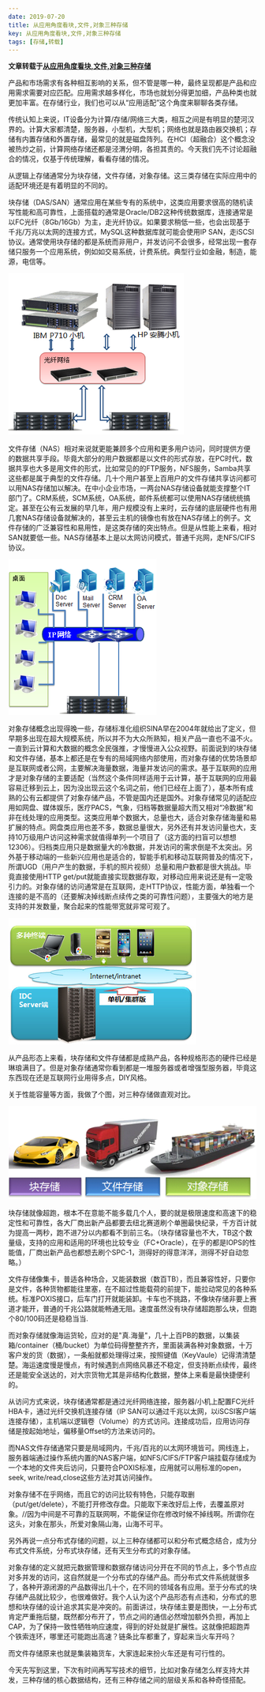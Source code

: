 ```yaml
---
date: 2019-07-20
title: 从应用角度看块,文件,对象三种存储
key: 从应用角度看块,文件,对象三种存储
tags: [存储,转载]
---
```


**文章转载于[从应用角度看块,文件,对象三种存储](http://blog.sina.com.cn/s/blog_57f61b490102xr4a.html)**

产品和市场需求有各种相互影响的关系，但不管是哪一种，最终呈现都是产品和应用需求需要对应匹配。应用需求越多样化，市场也就划分得更加细，产品种类也就更加丰富。在存储行业，我们也可以从“应用适配”这个角度来聊聊各类存储。

传统认知上来说，IT设备分为计算/存储/网络三大类，相互之间是有明显的楚河汉界的。计算大家都清楚，服务器，小型机，大型机；网络也就是路由器交换机；存储有内置存储和外置存储，最常见的就是磁盘阵列。在HCI（超融合）这个概念没被热炒之前，计算网络存储还都是泾渭分明，各担其责的。今天我们先不讨论超融合的情况，仅基于传统理解，看看存储的情况。

从逻辑上存储通常分为块存储，文件存储，对象存储。这三类存储在实际应用中的适配环境还是有着明显的不同的。

块存储（DAS/SAN）通常应用在某些专有的系统中，这类应用要求很高的随机读写性能和高可靠性，上面搭载的通常是Oracle/DB2这种传统数据库，连接通常是以FC光纤（8Gb/16Gb）为主，走光纤协议。如果要求稍低一些，也会出现基于千兆/万兆以太网的连接方式，MySQL这种数据库就可能会使用IP SAN，走iSCSI协议。通常使用块存储的都是系统而非用户，并发访问不会很多，经常出现一套存储只服务一个应用系统，例如如交易系统，计费系统。典型行业如金融，制造，能源，电信等。


![images/从应用的角度看块,文件,对象三种存储/001BS573zy7aXQpxvDSec&690.png](/images/从应用的角度看块,文件,对象三种存储/001BS573zy7aXQpxvDSec&690.png)


文件存储（NAS）相对来说就更能兼顾多个应用和更多用户访问，同时提供方便的数据共享手段。毕竟大部分的用户数据都是以文件的形式存放，在PC时代，数据共享也大多是用文件的形式，比如常见的的FTP服务，NFS服务，Samba共享这些都是属于典型的文件存储。几十个用户甚至上百用户的文件存储共享访问都可以用NAS存储加以解决。在中小企业市场，一两台NAS存储设备就能支撑整个IT部门了。CRM系统，SCM系统，OA系统，邮件系统都可以使用NAS存储统统搞定。甚至在公有云发展的早几年，用户规模没有上来时，云存储的底层硬件也有用几套NAS存储设备就解决的，甚至云主机的镜像也有放在NAS存储上的例子。文件存储的广泛兼容性和易用性，是这类存储的突出特点。但是从性能上来看，相对SAN就要低一些。NAS存储基本上是以太网访问模式，普通千兆网，走NFS/CIFS协议。


![images/从应用的角度看块,文件,对象三种存储/001BS573zy7aXRbjhEQ60&690.png](/images/从应用的角度看块,文件,对象三种存储/001BS573zy7aXRbjhEQ60&690.png)


对象存储概念出现得晚一些，存储标准化组织SINA早在2004年就给出了定义，但早期多出现在超大规模系统，所以并不为大众所熟知，相关产品一直也不温不火。一直到云计算和大数据的概念全民强推，才慢慢进入公众视野。前面说到的块存储和文件存储，基本上都还是在专有的局域网络内部使用，而对象存储的优势场景却是互联网或者公网，主要解决海量数据，海量并发访问的需求。基于互联网的应用才是对象存储的主要适配（当然这个条件同样适用于云计算，基于互联网的应用最容易迁移到云上，因为没出现云这个名词之前，他们已经在上面了），基本所有成熟的公有云都提供了对象存储产品，不管是国内还是国外。对象存储常见的适配应用如网盘、媒体娱乐，医疗PACS，气象，归档等数据量超大而又相对“冷数据”和非在线处理的应用类型。这类应用单个数据大，总量也大，适合对象存储海量和易扩展的特点。网盘类应用也差不多，数据总量很大，另外还有并发访问量也大，支持10万级用户访问这种需求就值得单列一个项目了（这方面的扫盲可以想想12306）。归档类应用只是数据量大的冷数据，并发访问的需求倒是不太突出。另外基于移动端的一些新兴应用也是适合的，智能手机和移动互联网普及的情况下，所谓UGD（用户产生的数据，手机的照片视频）总量和用户数都是很大挑战。毕竟直接使用HTTP get/put就能直接实现数据存取，对移动应用来说还是有一定吸引力的。对象存储的访问通常是在互联网，走HTTP协议，性能方面，单独看一个连接的是不高的（还要解决掉线断点续传之类的可靠性问题），主要强大的地方是支持的并发数量，聚合起来的性能带宽就非常可观了。

![images/从应用的角度看块,文件,对象三种存储/001BS573zy7aXT4XGXJ67&690.jpeg](/images/从应用的角度看块,文件,对象三种存储/001BS573zy7aXT4XGXJ67&690.jpeg)


从产品形态上来看，块存储和文件存储都是成熟产品，各种规格形态的硬件已经是琳琅满目了。但是对象存储通常你看到都是一堆服务器或者增强型服务器，毕竟这东西现在还是互联网行业用得多点，DIY风格。

关于性能容量等方面，我做了个图，对三种存储做直观对比。


![images/从应用的角度看块,文件,对象三种存储/001BS573zy7aWGZEZ4De3&690.png](/images/从应用的角度看块,文件,对象三种存储/001BS573zy7aWGZEZ4De3&690.png)

块存储就像超跑，根本不在意能不能多载几个人，要的就是极限速度和高速下的稳定性和可靠性，各大厂商出新产品都要去纽北赛道刷个单圈最快纪录，千方百计就为提高一两秒，跑不进7分以内都看不到前三名。（块存储容量也不大，TB这个数量级，支持的应用和适用的环境也比较专业（FC+Oracle），在乎的都是IOPS的性能值，厂商出新产品也都想去刷个SPC-1，测得好的得意洋洋，测得不好自动忽略。）

文件存储像集卡，普适各种场合，又能装数据（数百TB），而且兼容性好，只要你是文件，各种货物都能往里塞，在不超过性能载荷的前提下，能拉动常见的各种系统。标准POXIS接口，后车门打开就能装卸。卡车也不挑路，不像块存储非要上赛道才能开，普通的千兆公路就能畅通无阻。速度虽然没有块存储超跑那么块，但跑个80/100码还是稳稳当当.

而对象存储就像海运货轮，应对的是"真.海量"，几十上百PB的数据，以集装箱/container（桶/bucket）为单位码得整整齐齐，里面装满各种对象数据，十万客户发的货（数据），一条船就都处理得过来，按照键值（KeyVaule）记得清清楚楚。海运速度慢是慢点，有时候遇到点网络风暴还不稳定，但支持断点续传，最终还是能安全送达的，对大宗货物尤其是非结构化数据，整体上来看是最快捷便利的。

从访问方式来说，块存储通常都是通过光纤网络连接，服务器/小机上配置FC光纤HBA卡，通过光纤交换机连接存储（IP SAN可以通过千兆以太网，以iSCSI客户端连接存储），主机端以逻辑卷（Volume）的方式访问。连接成功后，应用访问存储是按起始地址，偏移量Offset的方法来访问的。

而NAS文件存储通常只要是局域网内，千兆/百兆的以太网环境皆可。网线连上，服务器端通过操作系统内置的NAS客户端，如NFS/CIFS/FTP客户端挂载存储成为一个本地的文件夹后访问，只要符合POXIS标准，应用就可以用标准的open，seek, write/read,close这些方法对其访问操作。

对象存储不在乎网络，而且它的访问比较有特色，只能存取删（put/get/delete），不能打开修改存盘。只能取下来改好后上传，去覆盖原对象。//因为中间是不可靠的互联网啊，不能保证你在修改时候不掉线啊。所谓你在这头，对象在那头，所爱对象隔山海，山海不可平。

另外再说一点分布式存储的问题，以上三种存储都可以和分布式概念结合，成为分布式文件系统，分布式块存储，还有天生分布式的对象存储。

对象存储的定义就把元数据管理和数据存储访问分开在不同的节点上，多个节点应对多并发的访问，这自然就是一个分布式的存储产品。而分布式文件系统就很多了，各种开源闭源的产品数得出几十个，在不同的领域各有应用。至于分布式的块存储产品就比较少，也很难做好。我个人认为这个产品形态有点违和，分布式的思想和块存储的设计追求其实是冲突的。前面讲过，块存储主要是图快，一上分布式肯定严重拖后腿，既然都分布开了，节点之间的通信必然增加额外负担，再加上CAP，为了保持一致性牺牲响应速度，得到的好处就是扩展性。这就像把超跑弄个铁索连环，哪里还可能跑出高速？链条比车都重了，穿起来当火车开吗？

而文件存储原来也就是集装箱货车，大家连起来扮火车还是有可行性的。

今天先写到这里，下次有时间再写写技术的细节，比如对象存储怎么样支持大并发，三种存储的核心数据结构，还有三种存储之间的层级关系和各种奇怪搭配。